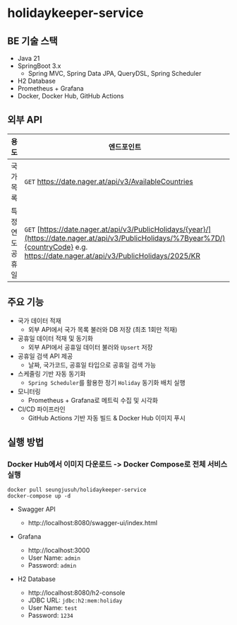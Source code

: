 # holidaykeeper-service

## BE 기술 스택
- Java 21
- SpringBoot 3.x
  - Spring MVC, Spring Data JPA, QueryDSL, Spring Scheduler
- H2 Database
- Prometheus + Grafana
- Docker, Docker Hub, GitHub Actions


## 외부 API
| 용도 | 엔드포인트                                                                                                                                                                                      | 응답 |
| --- |--------------------------------------------------------------------------------------------------------------------------------------------------------------------------------------------| --- |
| 국가 목록 | `GET` https://date.nager.at/api/v3/AvailableCountries                                                                                                                                      | 국가배열 |
| 특정 연도 공휴일 | `GET` [https://date.nager.at/api/v3/PublicHolidays/{year}/](https://date.nager.at/api/v3/PublicHolidays/%7Byear%7D/){countryCode} e.g. https://date.nager.at/api/v3/PublicHolidays/2025/KR | 공휴일 |


## 주요 기능
- 국가 데이터 적재
    - 외부 API에서 국가 목록 불러와 DB 저장 (최초 1회만 적재)
- 공휴일 데이터 적재 및 동기화
  - 외부 API에서 공휴일 데이터 불러와 `Upsert` 저장
- 공휴일 검색 API 제공
  - 날짜, 국가코드, 공휴일 타입으로 공휴일 검색 가능
- 스케줄링 기반 자동 동기화
  - `Spring Scheduler`를 활용한 정기 `Holiday` 동기화 배치 실행
- 모니터링
  - Prometheus + Grafana로 메트릭 수집 및 시각화
- CI/CD 파이프라인
  -  GitHub Actions 기반 자동 빌드 & Docker Hub 이미지 푸시

## 실행 방법
### Docker Hub에서 이미지 다운로드 -> Docker Compose로 전체 서비스 실행
```
docker pull seungjusuh/holidaykeeper-service
docker-compose up -d
```

- Swagger API
  - http://localhost:8080/swagger-ui/index.html

- Grafana
  - http://localhost:3000
  - User Name: `admin`
  - Password: `admin`

- H2 Database
  - http://localhost:8080/h2-console
  - JDBC URL: `jdbc:h2:mem:holiday`
  - User Name: `test`
  - Password: `1234`


